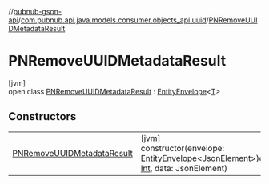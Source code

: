 //[pubnub-gson-api](../../../index.md)/[com.pubnub.api.java.models.consumer.objects_api.uuid](../index.md)/[PNRemoveUUIDMetadataResult](index.md)

# PNRemoveUUIDMetadataResult

[jvm]\
open class [PNRemoveUUIDMetadataResult](index.md) : [EntityEnvelope](../../com.pubnub.api.java.models.consumer.objects_api/-entity-envelope/index.md)&lt;[T](../../com.pubnub.api.java.models.consumer.objects_api/-entity-envelope/index.md)&gt;

## Constructors

| | |
|---|---|
| [PNRemoveUUIDMetadataResult](-p-n-remove-u-u-i-d-metadata-result.md) | [jvm]<br>constructor(envelope: [EntityEnvelope](../../com.pubnub.api.java.models.consumer.objects_api/-entity-envelope/index.md)&lt;JsonElement&gt;)constructor(status: [Int](https://kotlinlang.org/api/latest/jvm/stdlib/kotlin-stdlib/kotlin/-int/index.html), data: JsonElement) |
